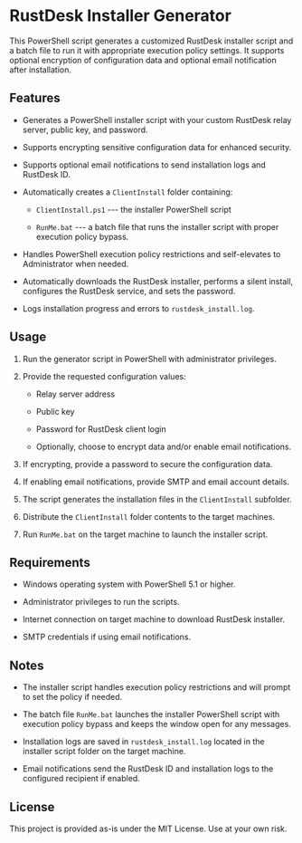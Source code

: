 RustDesk Installer Generator
============================

This PowerShell script generates a customized RustDesk installer script and a batch file to run it with appropriate execution policy settings. It supports optional encryption of configuration data and optional email notification after installation.

Features
--------

-   Generates a PowerShell installer script with your custom RustDesk relay server, public key, and password.

-   Supports encrypting sensitive configuration data for enhanced security.

-   Supports optional email notifications to send installation logs and RustDesk ID.

-   Automatically creates a `ClientInstall` folder containing:

    -   `ClientInstall.ps1` --- the installer PowerShell script

    -   `RunMe.bat` --- a batch file that runs the installer script with proper execution policy bypass.

-   Handles PowerShell execution policy restrictions and self-elevates to Administrator when needed.

-   Automatically downloads the RustDesk installer, performs a silent install, configures the RustDesk service, and sets the password.

-   Logs installation progress and errors to `rustdesk_install.log`.

Usage
-----

1.  Run the generator script in PowerShell with administrator privileges.

2.  Provide the requested configuration values:

    -   Relay server address

    -   Public key

    -   Password for RustDesk client login

    -   Optionally, choose to encrypt data and/or enable email notifications.

3.  If encrypting, provide a password to secure the configuration data.

4.  If enabling email notifications, provide SMTP and email account details.

5.  The script generates the installation files in the `ClientInstall` subfolder.

6.  Distribute the `ClientInstall` folder contents to the target machines.

7.  Run `RunMe.bat` on the target machine to launch the installer script.

Requirements
------------

-   Windows operating system with PowerShell 5.1 or higher.

-   Administrator privileges to run the scripts.

-   Internet connection on target machine to download RustDesk installer.

-   SMTP credentials if using email notifications.

Notes
-----

-   The installer script handles execution policy restrictions and will prompt to set the policy if needed.

-   The batch file `RunMe.bat` launches the installer PowerShell script with execution policy bypass and keeps the window open for any messages.

-   Installation logs are saved in `rustdesk_install.log` located in the installer script folder on the target machine.

-   Email notifications send the RustDesk ID and installation logs to the configured recipient if enabled.

License
-------

This project is provided as-is under the MIT License. Use at your own risk.
